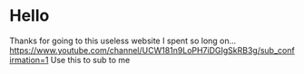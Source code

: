 # Hello
Thanks for going to this useless website
I spent so long on...
https://www.youtube.com/channel/UCW181n9LoPH7iDGIgSkRB3g/sub_confirmation=1
Use this to sub to me

